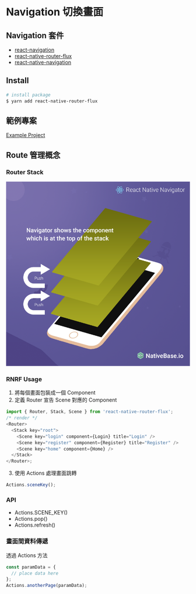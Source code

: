 # Navigation 切換畫面

## Navigation 套件

- [react-navigation](https://github.com/react-navigation/react-navigation)
- [react-native-router-flux](https://github.com/aksonov/react-native-router-flux)
- [react-native-navigation](https://github.com/wix/react-native-navigation)

## Install

```bash
# install package
$ yarn add react-native-router-flux
```

## 範例專案

[Example Project](https://github.com/kyoyadmoon/RNRF-examples)

## Route 管理概念

### Router Stack

![](./assets/route-stack.png)

### RNRF Usage

1.  將每個畫面包裝成一個 Component
2.  定義 Router
    宣告 Scene 對應的 Component

```javascript
import { Router, Stack, Scene } from 'react-native-router-flux';
/* render */
<Router>
  <Stack key="root">
    <Scene key="login" component={Login} title="Login" />
    <Scene key="register" component={Register} title="Register" />
    <Scene key="home" component={Home} />
  </Stack>
</Router>;
```

3.  使用 Actions 處理畫面跳轉

```javascript
Actions.sceneKey();
```

### API

- Actions.SCENE_KEY()
- Actions.pop()
- Actions.refresh()

### 畫面間資料傳遞

透過 Actions 方法

```javascript
const paramData = {
  // place data here
};
Actions.anotherPage(paramData);
```
